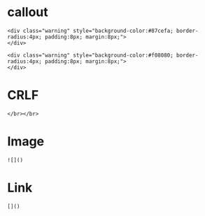 # callout
```
<div class="warning" style="background-color:#87cefa; border-radius:4px; padding:8px; margin:8px;">
</div>
```
```
<div class="warning" style="background-color:#f08080; border-radius:4px; padding:8px; margin:8px;">
</div>
```


# CRLF
```
</br></br>
```

# Image
```
![]()
```

# Link
```
[]()
```
